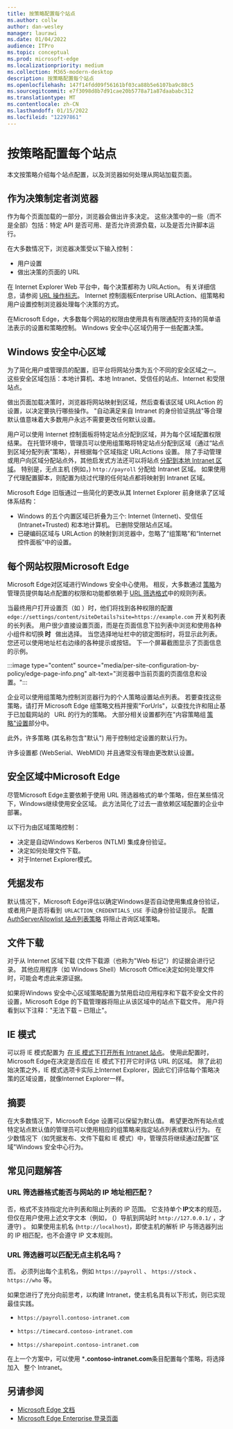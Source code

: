 ```yaml
---
title: 按策略配置每个站点
ms.author: collw
author: dan-wesley
manager: laurawi
ms.date: 01/04/2022
audience: ITPro
ms.topic: conceptual
ms.prod: microsoft-edge
ms.localizationpriority: medium
ms.collection: M365-modern-desktop
description: 按策略配置每个站点
ms.openlocfilehash: 147f14fdd09f56161bf03ca88b5e6107ba9c88c5
ms.sourcegitcommit: e7f3098d8b7d91cae20b5778a71a87daababc312
ms.translationtype: MT
ms.contentlocale: zh-CN
ms.lasthandoff: 01/15/2022
ms.locfileid: "12297861"
---
```

# <a name="per-site-configuration-by-policy"></a>按策略配置每个站点

本文按策略介绍每个站点配置，以及浏览器如何处理从网站加载页面。

## <a name="the-browser-as-a-decision-maker"></a>作为决策制定者浏览器

作为每个页面加载的一部分，浏览器会做出许多决定。 这些决策中的一些（而不是全部）包括：特定 API 是否可用、是否允许资源负载，以及是否允许脚本运行。

在大多数情况下，浏览器决策受以下输入控制：

- 用户设置
- 做出决策的页面的 URL

在 Internet Explorer Web 平台中，每个决策都称为 URLAction。 有关详细信息，请参阅 [URL 操作标志](/previous-versions/windows/internet-explorer/ie-developer/platform-apis/ms537178%28v%3dvs.85%29)。 Internet 控制面板Enterprise URLAction、组策略和用户设置控制浏览器处理每个决策的方式。  

在Microsoft Edge，大多数每个网站的权限由使用具有有限通配符支持的简单语法表示的设置和策略控制。 Windows 安全中心区域仍用于一些配置决策。

## <a name="windows-security-zones"></a>Windows 安全中心区域

为了简化用户或管理员的配置，旧平台将网站分类为五个不同的安全区域之一。 这些安全区域包括：本地计算机、本地 Intranet、受信任的站点、Internet 和受限站点。

做出页面加载决策时，浏览器将网站映射到区域，然后查看该区域 URLAction 的设置，以决定要执行哪些操作。 "自动满足来自 Intranet 的身份验证挑战"等合理默认值意味着大多数用户永远不需要更改任何默认设置。

用户可以使用 Internet 控制面板将特定站点分配到区域，并为每个区域配置权限结果。 在托管环境中，管理员可以使用组策略将特定站点分配到区域（通过“站点到区域分配列表”策略），并根据每个区域指定 URLActions 设置。 除了手动管理或用户向区域分配站点外，其他启发式方法还可以将站点 [分配到本地 Intranet 区域](/archive/blogs/ieinternals/the-intranet-zone)。 特别是，无点主机 (例如，) `http://payroll` 分配给 Intranet 区域。 如果使用了代理配置脚本，则配置为绕过代理的任何站点都将映射到 Intranet 区域。

Microsoft Edge 旧版通过一些简化的更改从其 Internet Explorer 前身继承了区域体系结构：

- Windows 的五个内置区域已折叠为三个: Internet (Internet)、受信任 (Intranet+Trusted) 和本地计算机。 已删除受限站点区域。
- 已硬编码区域与 URLAction 的映射到浏览器中，忽略了“组策略”和“Internet 控件面板”中的设置。

## <a name="per-site-permissions-in-microsoft-edge"></a>每个网站权限Microsoft Edge

Microsoft Edge对区域进行Windows 安全中心使用。 相反，大多数通过 [策略](/deployedge/microsoft-edge-policies)为管理员提供每站点配置的权限和功能都依赖于 [URL 筛选格式](/DeployEdge/edge-learnmmore-url-list-filter%20format)中的规则列表。

当最终用户打开设置页（如 ）时，他们将找到各种权限的配置 `edge://settings/content/siteDetails?site=https://example.com` 开关和列表的长列表。 用户很少直接设置页面，而是在页面信息下拉列表中浏览和使用各种小组件和切换 **时**   做出选择。 当您选择地址栏中的锁定图标时，将显示此列表。 您还可以使用地址栏右边缘的各种提示或按钮。 下一个屏幕截图显示了页面信息的示例。

:::image type="content" source="media/per-site-configuration-by-policy/edge-page-info.png" alt-text="浏览器中当前页面的页面信息和设置。":::

企业可以使用组策略为控制浏览器行为的个人策略设置站点列表。 若要查找这些策略，请打开 [](/deployedge/microsoft-edge-policies)Microsoft Edge 组策略文档并搜索"ForUrls"，以查找允许和阻止基于已加载网站的   URL 的行为的策略。 大部分相关设置都列在"内容策略组 [策略"设置](/deployedge/microsoft-edge-policies#content-settings)部分中。

此外，许多策略 (其名称包含"默认") 用于控制给定设置的默认行为。

许多设置都 (WebSerial、WebMIDI) 并且通常没有理由更改默认设置。

## <a name="security-zones-inmicrosoft-edge"></a>安全区域中Microsoft Edge

尽管Microsoft Edge主要依赖于使用 URL 筛选器格式的单个策略，但在某些情况下，Windows继续使用安全区域。 此方法简化了过去一直依赖区域配置的企业中部署。

以下行为由区域策略控制：

- 决定是自动Windows Kerberos (NTLM) 集成身份验证。
- 决定如何处理文件下载。
- 对于Internet Explorer模式。

## <a name="credential-release"></a>凭据发布

默认情况下，Microsoft Edge评估以确定Windows是否自动使用集成身份验证，或者用户是否将看到  `URLACTION_CREDENTIALS_USE`  手动身份验证提示。 配置 [AuthServerAllowlist 站点列表策略](/deployedge/microsoft-edge-policies#authserverallowlist) 将阻止咨询区域策略。

## <a name="file-downloads"></a>文件下载

对于从 Internet 区域下载 (文件下载源（也称为"Web 标记[](https://textslashplain.com/2016/04/04/downloads-and-the-mark-of-the-web/)"）的证据会进行记录。 其他应用程序（如 Windows Shell）Microsoft Office决定如何处理文件时，可能会考虑此来源证据。

如果将Windows 安全中心区域策略配置为禁用启动应用程序和下载不安全文件的设置，Microsoft Edge 的下载管理器将阻止从该区域中的站点下载文件。 用户将看到以下注释："无法下载 – 已阻止"。  

## <a name="ie-mode"></a>IE 模式

可以将 IE 模式配置为  [在 IE 模式下打开所有 Intranet 站点](/deployedge/edge-ie-mode#configure-all-intranet-sites)。 使用此配置时，Microsoft Edge在决定是否应在 IE 模式下打开它时评估 URL 的区域。 除了此初始决策之外，IE 模式选项卡实际上Internet Explorer，因此它们评估每个策略决策的区域设置，就像Internet Explorer一样。

## <a name="summary"></a>摘要

在大多数情况下，Microsoft Edge 设置可以保留为默认值。 希望更改所有站点或特定站点默认值的管理员可以使用相应的组策略来指定站点列表或默认行为。 在少数情况下（如凭据发布、文件下载和 IE 模式）中，管理员将继续通过配置"区域"Windows 安全中心行为。

## <a name="frequently-asked-questions"></a>常见问题解答

### <a name="can-the-url-filter-format-match-on-a-sites-ip-address"></a>URL 筛选器格式能否与网站的 IP 地址相匹配？

否，格式不支持指定允许列表和阻止列表的 IP 范围。 它支持单个 **IP**文本的规范，但仅在用户使用上述文字文本（例如， (）导航到网站时 `http://127.0.0.1/` ，才遵守) 。 如果使用主机名 (`http://localhost`)，即使主机的解析 IP 与筛选器列出的 IP 相匹配，也不会遵守 IP 文本规则。

### <a name="can-url-filters-matchdotless-host-names"></a>URL 筛选器可以匹配无点主机名吗？

否。 必须列出每个主机名，例如 `https://payroll` 、 `https://stock` 、 `https://who` 等。

如果您进行了充分向前思考，以构建 Intranet，使主机名具有以下形式，则已实现最佳实践。

- `https://payroll.contoso-intranet.com`

- `https://timecard.contoso-intranet.com`

- `https://sharepoint.contoso-intranet.com`

在上一个方案中，可以使用 ***.contoso-intranet.com**条目配置每个策略，将选择加入   整个 Intranet。

## <a name="see-also"></a>另请参阅

- [Microsoft Edge 文档](./index.yml)
- [Microsoft Edge Enterprise 登录页面](https://aka.ms/EdgeEnterprise)

